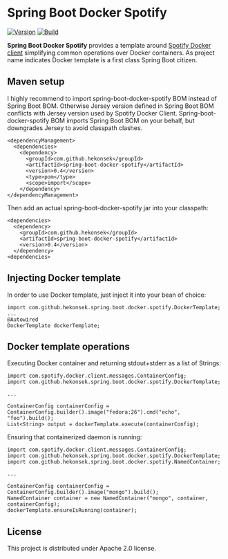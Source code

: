 # Spring Boot Docker Spotify

[![Version](https://img.shields.io/badge/Spring%20Boot%20Docker%20Spotify-0.4-blue.svg)](https://github.com/hekonsek/spring-boot-docker-spotify/releases)
[![Build](https://api.travis-ci.org/hekonsek/spring-boot-docker-spotify.svg)](https://travis-ci.org/hekonsek/spring-boot-docker-spotify)

**Spring Boot Docker Spotify** provides a template around [Spotify Docker client](https://github.com/spotify/docker-client) simplifying common
operations over Docker containers. As project name indicates Docker template is a first class Spring Boot citizen.

## Maven setup

I highly recommend to import spring-boot-docker-spotify BOM instead of Spring Boot BOM. Otherwise Jersey version defined in Spring Boot BOM conflicts
with Jersey version used by Spotify Docker Client. Spring-boot-docker-spotify BOM imports Spring Boot BOM on your behalf, but downgrades Jersey to
avoid classpath clashes.

```
<dependencyManagement>
  <dependencies>
    <dependency>
      <groupId>com.github.hekonsek</groupId>
      <artifactId>spring-boot-docker-spotify</artifactId>
      <version>0.4</version>
      <type>pom</type>
      <scope>import</scope>
    </dependency>
</dependencyManagement>
```

Then add an actual spring-boot-docker-spotify jar into your classpath:

```
<dependencies>
  <dependency>
    <groupId>com.github.hekonsek</groupId>
    <artifactId>spring-boot-docker-spotify</artifactId>
    <version>0.4</version>
  </dependency>
<dependencies>
```

## Injecting Docker template

In order to use Docker template, just inject it into your bean of choice:

```
import com.github.hekonsek.spring.boot.docker.spotify.DockerTemplate;
...
@Autowired
DockerTemplate dockerTemplate;
```

## Docker template operations

Executing Docker container and returning stdout+stderr as a list of Strings:

```
import com.spotify.docker.client.messages.ContainerConfig;
import com.github.hekonsek.spring.boot.docker.spotify.DockerTemplate;

...

ContainerConfig containerConfig = ContainerConfig.builder().image("fedora:26").cmd("echo", "foo").build();
List<String> output = dockerTemplate.execute(containerConfig);
```

Ensuring that containerized daemon is running:

```
import com.spotify.docker.client.messages.ContainerConfig;
import com.github.hekonsek.spring.boot.docker.spotify.DockerTemplate;
import com.github.hekonsek.spring.boot.docker.spotify.NamedContainer;

...

ContainerConfig containerConfig = ContainerConfig.builder().image("mongo").build();
NamedContainer container = new NamedContainer("mongo", container, containerConfig);
dockerTemplate.ensureIsRunning(container);
```

## License

This project is distributed under Apache 2.0 license.